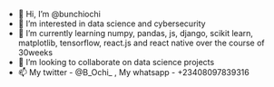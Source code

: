 - 👋 Hi, I’m @bunchiochi
- 👀 I’m interested in data science and cybersecurity
- 🌱 I’m currently learning numpy, pandas, js, django, scikit learn, matplotlib, tensorflow, react.js and react native over the course of 30weeks
- 💞️ I’m looking to collaborate on data science projects
- 📫 My twitter - @B_Ochi_ , My whatsapp - +23408097839316

<!---
bunchiochi/bunchiochi is a ✨ special ✨ repository because its `README.md` (this file) appears on your GitHub profile.
You can click the Preview link to take a look at your changes.
--->

